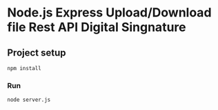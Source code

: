 # Node.js Express Upload/Download file Rest API Digital Singnature


## Project setup
```
npm install
```

### Run
```
node server.js
```
